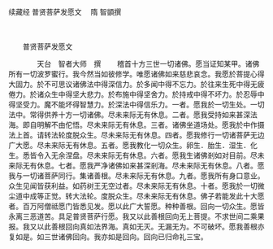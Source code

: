 续藏经   普贤菩萨发愿文
　隋 智顗撰

　　 

　　普贤菩萨发愿文

　　　　天台　智者大师　撰
　　稽首十方三世一切诸佛。愿当证知某甲。诸佛所有一切波罗蜜行。我今然当如彼修学。唯愿诸佛如来慈悲哀念。我愿於菩提心得大固力。於不可思议诸佛法中得深信力。於多闻中得不忘力。於往来生死中得无疲倦力。於诸众生中得坚大悲力。於布施中得坚舍力。於持戒中得不坏力。於忍辱中得坚受力。魔不能坏得智慧力。於深法中得信乐力。一者。愿我於一切生处。一切法中。常得供养十方一切诸佛。尽未来际无有休息。二者。愿我受持如来甚深法海。即自明解不由佗悟。尽未来际无有休息。三者。诸佛坐道场处。愿我於中作摄法上首。请转法轮度脱众生。尽未来际无有休息。四者。愿我修行一切诸菩萨无边广大愿。尽未来际无有休息。五者。愿我教化一切众生。卵生．胎生．湿生．化生。悉皆令入无余涅盘。尽未来际无有休息。六者。愿我生诸佛剎如对目前。尽未来际无有休息。七者。愿我严净诸佛如来甚深剎海。尽未来际无有休息。八者。愿我与一切诸菩萨同行。集诸善根。尽未来际无有休息。九者。愿我所有身口意业。众生见闻皆获利益。如药树王无空过者。尽未来际无有休息。十者。愿我於一切微尘道中成等正觉。转大法轮。度脱众生。尽未来际无有休息。佛子若能发此十大愿者。百万阿僧祗愿门皆悉见发。愿以此广大誓愿。种种善根。回向一切众生。愿皆永离三恶道苦。具足普贤菩萨行愿。我又以此善根回向无上菩提。不求世间二乘果报。我又以此善根回向真如法界海。真如无灭。无漏无为。不可破坏。愿我善根亦复如是。如三世诸佛回向。我亦如是回向。回向已归命礼三宝。
